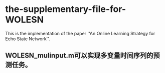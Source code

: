 # the-supplementary-file-for-WOLESN
   This is the implementation of the paper ''An Online Learning Strategy for Echo State Network''.
## WOLESN_mulinput.m可以实现多变量时间序列的预测任务。
